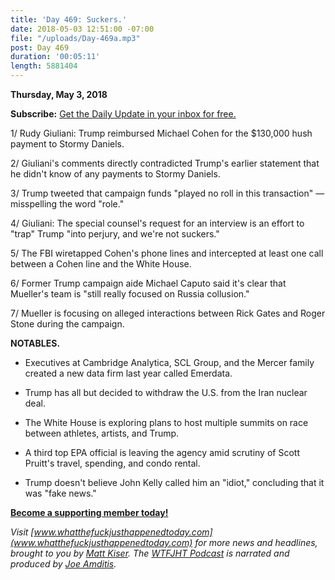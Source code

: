 ```yaml
---
title: 'Day 469: Suckers.'
date: 2018-05-03 12:51:00 -07:00
file: "/uploads/Day-469a.mp3"
post: Day 469
duration: '00:05:11'
length: 5881404
---
```


**Thursday, May 3, 2018**

**Subscribe:** [Get the Daily Update in your inbox for free.](https://whatthefuckjusthappenedtoday.com/subscribe/)

1/ Rudy Giuliani: Trump reimbursed Michael Cohen for the $130,000 hush payment to Stormy Daniels.

2/ Giuliani's comments directly contradicted Trump's earlier statement that he didn't know of any payments to Stormy Daniels.

3/ Trump tweeted that campaign funds "played no roll in this transaction" — misspelling the word "role."

4/ Giuliani: The special counsel's request for an interview is an effort to "trap" Trump "into perjury, and we're not suckers."

5/ The FBI wiretapped Cohen's phone lines and intercepted at least one call between a Cohen line and the White House.

6/ Former Trump campaign aide Michael Caputo said it's clear that Mueller's team is "still really focused on Russia collusion."

7/ Mueller is focusing on alleged interactions between Rick Gates and Roger Stone during the campaign.

**NOTABLES.**

* Executives at Cambridge Analytica, SCL Group, and the Mercer family created a new data firm last year called Emerdata.

* Trump has all but decided to withdraw the U.S. from the Iran nuclear deal.

* The White House is exploring plans to host multiple summits on race between athletes, artists, and Trump.

* A third top EPA official is leaving the agency amid scrutiny of Scott Pruitt's travel, spending, and condo rental.

* Trump doesn't believe John Kelly called him an "idiot," concluding that it was "fake news."

**[Become a supporting member today!](https://whatthefuckjusthappenedtoday.com/membership/?utm_source=2017\+Donors&utm_campaign=8dccd905d9-&utm_medium=email&utm_term=0_3bd36f654c-8dccd905d9-169730397)**

*Visit [www.whatthefuckjusthappenedtoday.com](www.whatthefuckjusthappenedtoday.com) for more news and headlines, brought to you by [Matt Kiser](https://twitter.com/Matt_Kiser). The [WTFJHT Podcast](https://whatthefuckjusthappenedtoday.com/podcasts/) is narrated and produced by [Joe Amditis](https://twitter.com/jsamditis).*